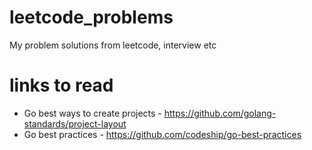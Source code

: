 # leetcode_problems
 My problem solutions from leetcode, interview etc

# links to read

- Go best ways to create projects - https://github.com/golang-standards/project-layout
- Go best practices - https://github.com/codeship/go-best-practices